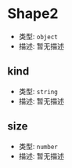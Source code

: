 
# Shape2
* 类型: `object`
* 描述: 暂无描述 

## kind
* 类型: `string`
* 描述: 暂无描述 

## size
* 类型: `number`
* 描述: 暂无描述 
 